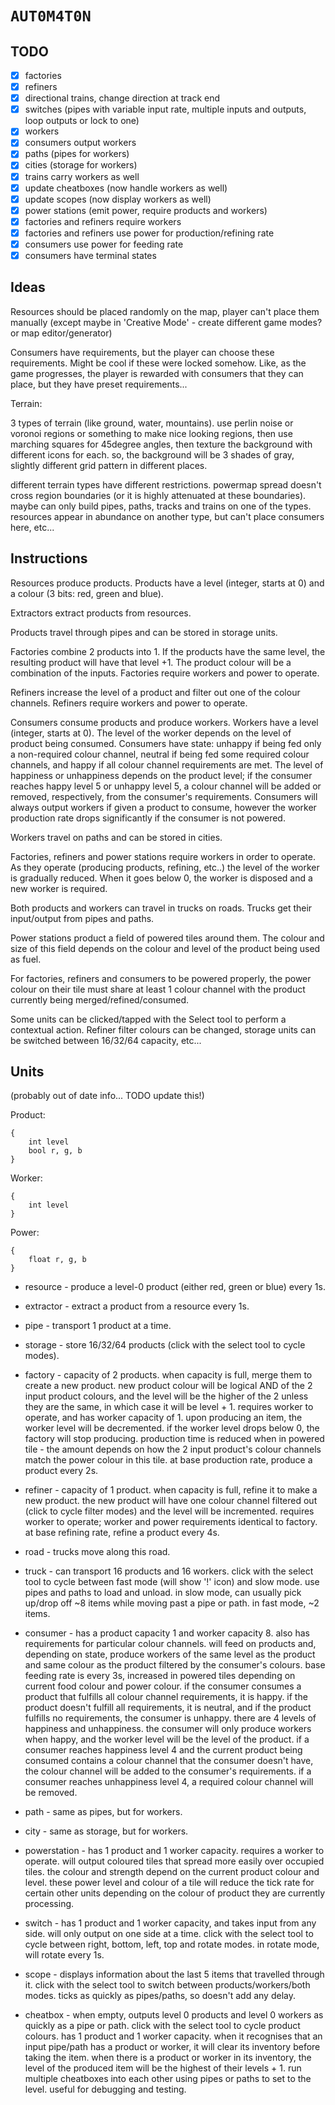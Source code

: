 # `AUT0M4T0N`

## TODO

* [x] factories
* [x] refiners
* [x] directional trains, change direction at track end
* [x] switches (pipes with variable input rate, multiple inputs and outputs, loop outputs or lock to one)
* [x] workers
* [x] consumers output workers
* [x] paths (pipes for workers)
* [x] cities (storage for workers)
* [x] trains carry workers as well
* [x] update cheatboxes (now handle workers as well)
* [x] update scopes (now display workers as well)
* [x] power stations (emit power, require products and workers)
* [x] factories and refiners require workers
* [x] factories and refiners use power for production/refining rate
* [x] consumers use power for feeding rate
* [x] consumers have terminal states

## Ideas

Resources should be placed randomly on the map, player can't place them manually (except maybe in 'Creative Mode' - create different game modes? or map editor/generator)

Consumers have requirements, but the player can choose these requirements. Might be cool if these were locked somehow. Like, as the game progresses, the player is rewarded with consumers that they can place, but they have preset requirements...

Terrain:

3 types of terrain (like ground, water, mountains). use perlin noise or voronoi regions or something to make nice looking regions, then use marching squares for 45degree angles, then texture the background with different icons for each. so, the background will be 3 shades of gray, slightly different grid pattern in different places.

different terrain types have different restrictions. powermap spread doesn't cross region boundaries (or it is highly attenuated at these boundaries). maybe can only build pipes, paths, tracks and trains on one of the types. resources appear in abundance on another type, but can't place consumers here, etc...

## Instructions

Resources produce products. Products have a level (integer, starts at 0) and a colour (3 bits: red, green and blue).

Extractors extract products from resources.

Products travel through pipes and can be stored in storage units.

Factories combine 2 products into 1. If the products have the same level, the resulting product will have that level +1. The product colour will be a combination of the inputs. Factories require workers and power to operate.

Refiners increase the level of a product and filter out one of the colour channels. Refiners require workers and power to operate.

Consumers consume products and produce workers. Workers have a level (integer, starts at 0). The level of the worker depends on the level of product being consumed. Consumers have state: unhappy if being fed only a non-required colour channel, neutral if being fed some required colour channels, and happy if all colour channel requirements are met. The level of happiness or unhappiness depends on the product level; if the consumer reaches happy level 5 or unhappy level 5, a colour channel will be added or removed, respectively, from the consumer's requirements. Consumers will always output workers if given a product to consume, however the worker production rate drops significantly if the consumer is not powered.

Workers travel on paths and can be stored in cities.

Factories, refiners and power stations require workers in order to operate. As they operate (producing products, refining, etc..) the level of the worker is gradually reduced. When it goes below 0, the worker is disposed and a new worker is required.

Both products and workers can travel in trucks on roads. Trucks get their input/output from pipes and paths.

Power stations product a field of powered tiles around them. The colour and size of this field depends on the colour and level of the product being used as fuel.

For factories, refiners and consumers to be powered properly, the power colour on their tile must share at least 1 colour channel with the product currently being merged/refined/consumed.

Some units can be clicked/tapped with the Select tool to perform a contextual action. Refiner filter colours can be changed, storage units can be switched between 16/32/64 capacity, etc...

## Units

(probably out of date info... TODO update this!)

Product:
```
{
    int level
    bool r, g, b
}
```

Worker:
```
{
    int level
}
```

Power:
```
{
    float r, g, b
}
```

* resource - produce a level-0 product (either red, green or blue) every 1s.

* extractor - extract a product from a resource every 1s.

* pipe - transport 1 product at a time.

* storage - store 16/32/64 products (click with the select tool to cycle modes).

* factory - capacity of 2 products. when capacity is full, merge them to create a new product. new product colour will be logical AND of the 2 input product colours, and the level will be the higher of the 2 unless they are the same, in which case it will be level + 1. requires worker to operate, and has worker capacity of 1. upon producing an item, the worker level will be decremented. if the worker level drops below 0, the factory will stop producing. production time is reduced when in powered tile - the amount depends on how the 2 input product's colour channels match the power colour in this tile. at base production rate, produce a product every 2s.

* refiner - capacity of 1 product. when capacity is full, refine it to make a new product. the new product will have one colour channel filtered out (click to cycle filter modes) and the level will be incremented. requires worker to operate; worker and power requirements identical to factory. at base refining rate, refine a product every 4s.

* road - trucks move along this road.

* truck - can transport 16 products and 16 workers. click with the select tool to cycle between fast mode (will show '!' icon) and slow mode. use pipes and paths to load and unload. in slow mode, can usually pick up/drop off ~8 items while moving past a pipe or path. in fast mode, ~2 items.

* consumer - has a product capacity 1 and worker capacity 8. also has requirements for particular colour channels. will feed on products and, depending on state, produce workers of the same level as the product and same colour as the product filtered by the consumer's colours. base feeding rate is every 3s, increased in powered tiles depending on current food colour and power colour. if the consumer consumes a product that fulfills all colour channel requirements, it is happy. if the product doesn't fulfill all requirements, it is neutral, and if the product fulfills no requirements, the consumer is unhappy. there are 4 levels of happiness and unhappiness. the consumer will only produce workers when happy, and the worker level will be the level of the product. if a consumer reaches happiness level 4 and the current product being consumed contains a colour channel that the consumer doesn't have, the colour channel will be added to the consumer's requirements. if a consumer reaches unhappiness level 4, a required colour channel will be removed.

* path - same as pipes, but for workers.

* city - same as storage, but for workers.

* powerstation - has 1 product and 1 worker capacity. requires a worker to operate. will output coloured tiles that spread more easily over occupied tiles. the colour and strength depend on the current product colour and level. these power level and colour of a tile will reduce the tick rate for certain other units depending on the colour of product they are currently processing.

* switch - has 1 product and 1 worker capacity, and takes input from any side. will only output on one side at a time. click with the select tool to cycle between right, bottom, left, top and rotate modes. in rotate mode, will rotate every 1s.

* scope - displays information about the last 5 items that travelled through it. click with the select tool to switch between products/workers/both modes. ticks as quickly as pipes/paths, so doesn't add any delay.

* cheatbox - when empty, outputs level 0 products and level 0 workers as quickly as a pipe or path. click with the select tool to cycle product colours. has 1 product and 1 worker capacity. when it recognises that an input pipe/path has a product or worker, it will clear its inventory before taking the item. when there is a product or worker in its inventory, the level of the produced item will be the highest of their levels + 1. run multiple cheatboxes into each other using pipes or paths to set to the level. useful for debugging and testing.
